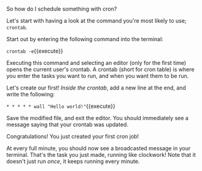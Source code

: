 So how do I schedule something with cron?

Let's start with having a look at the command you're most likely to use; `crontab`.

Start out by entering the following command into the terminal:

`crontab -e`{{execute}}

Executing this command and selecting an editor (only for the first time) opens the current user's crontab. A crontab (short for cron table) is where you enter the tasks you want to run, and when you want them to be run.

Let's create our first!
_Inside the crontab_, add a new line at the end, and write the following:

`* * * * * wall "Hello world!"`{{execute}}

Save the modified file, and exit the editor. You should immediately see a message saying that your crontab was updated.

Congratulations! You just created your first cron job! 

At every full minute, you should now see a broadcasted message in your terminal. That's the task you just made, running like clockwork! Note that it doesn't just run _once_, it keeps running every minute.